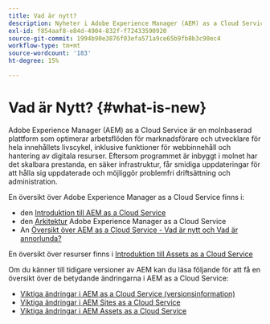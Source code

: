 ```yaml
---
title: Vad är nytt?
description: Nyheter i Adobe Experience Manager (AEM) as a Cloud Service.
exl-id: f854aaf8-e84d-4904-832f-f72433590920
source-git-commit: 1994b90e3876f03efa571a9ce65b9fb8b3c90ec4
workflow-type: tm+mt
source-wordcount: '183'
ht-degree: 15%

---
```


# Vad är Nytt? {#what-is-new}

<!-- For the pre-release of Adobe Experience Manager (AEM) as a Cloud Service everything is new. -->

Adobe Experience Manager (AEM) as a Cloud Service är en molnbaserad plattform som optimerar arbetsflöden för marknadsförare och utvecklare för hela innehållets livscykel, inklusive funktioner för webbinnehåll och hantering av digitala resurser. Eftersom programmet är inbyggt i molnet har det skalbara prestanda, en säker infrastruktur, får smidiga uppdateringar för att hålla sig uppdaterade och möjliggör problemfri driftsättning och administration.

En översikt över Adobe Experience Manager as a Cloud Service finns i:
* den [Introduktion till AEM as a Cloud Service](/help/overview/introduction.md)
* den [Arkitektur](/help/overview/architecture.md) Adobe Experience Manager as a Cloud Service
* An [Översikt över AEM as a Cloud Service - Vad är nytt och Vad är annorlunda?](/help/overview/what-is-new-and-different.md)

<!-- Link to introduction or what's new of Sites. -->

En översikt över resurser finns i [Introduktion till Assets as a Cloud Service](/help/assets/overview.md)

Om du känner till tidigare versioner av AEM kan du läsa följande för att få en översikt över de betydande ändringarna i AEM as a Cloud Service:

* [Viktiga ändringar i AEM as a Cloud Service (versionsinformation)](/help/release-notes/aem-cloud-changes.md)
* [Viktiga ändringar i AEM Sites as a Cloud Service](/help/sites-cloud/sites-cloud-changes.md)
* [Viktiga ändringar i AEM Assets as a Cloud Service](/help/assets/assets-cloud-changes.md)
